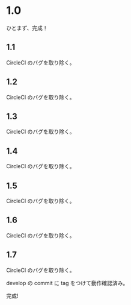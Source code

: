 # 1.0
ひとまず、完成！

## 1.1

CircleCI のバグを取り除く。

## 1.2

CircleCI のバグを取り除く。

## 1.3

CircleCI のバグを取り除く。

## 1.4

CircleCI のバグを取り除く。

## 1.5

CircleCI のバグを取り除く。

## 1.6

CircleCI のバグを取り除く。

## 1.7

CircleCI のバグを取り除く。

develop の commit に tag をつけて動作確認済み。

完成!